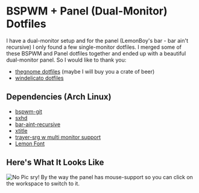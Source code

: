 BSPWM + Panel (Dual-Monitor) Dotfiles 
====================================
I have a dual-monitor setup and for the panel (LemonBoy's bar - bar ain't recursive) I only found a few single-monitor dotfiles. I merged some of these BSPWM and Panel dotfiles together and ended up with a beautiful dual-monitor panel. So I would like to thank you:
* [thegnome dotfiles](https://github.com/thegnome/dotfiles) (maybe I will buy you a crate of beer)
* [windelicato dotfiles](https://github.com/windelicato/dotfiles)

Dependencies (Arch Linux)
-------------------------
* [bspwm-git](https://aur.archlinux.org/packages/bspwm-git/)
* [sxhd](https://aur.archlinux.org/packages/sxhkd/)
* [bar-aint-recursive](https://aur.archlinux.org/packages/bar-aint-recursive/)
* [xtitle](https://aur.archlinux.org/packages/xtitle-git/)
* [trayer-srg w multi monitor support](https://aur.archlinux.org/packages/trayer-srg-git/)
* [Lemon Font](https://github.com/phallus/fonts)

Here's What It Looks Like
-------------------------
![No Pic sry!](https://raw.github.com/h8h/bspwm-dotfiles/master/screenshot.png "SCREENSHOT")
By the way the panel has mouse-support so you can click on the workspace to switch to it.
